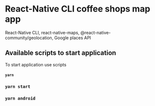 # React-Native CLI coffee shops map app

React-Native CLI, react-native-maps, @react-native-community/geolocation, Google places API

## Available scripts to start application

To start application use scripts

#### `yarn`

### `yarn start`

### `yarn android`
